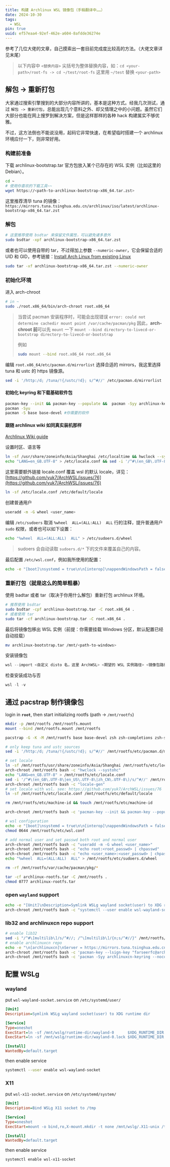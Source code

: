 ```yaml
---
title: 构建 Archlinux WSL 镜像包（手稿翻译中……）
date: 2024-10-30
tags:
  - WSL
pin: true
uuid: ef57eaa4-92ef-462e-a604-8afdde36274e
---
```


参考了几位大佬的文章，自己摸索出一套目前完成度比较高的方法。（大佬文章详见末尾）

> 以下内容中 `<替换内容>` 尖括号为整体替换内容，如：`cd <your-path>/root-fs -> cd ~/test/root-fs` 这里用 `~/test` 替换 `<your-path>`

## 解包 -> 重新打包

大家通过搜索引擎搜到的大部分内容所讲的，基本是这种方式。经我几次测试，通过 `解包 -> 重新打包`，总能出现几个意料之外、却又情理之中的小问题。虽然它们大部分也能在网上搜罗到解决方案，但是这样那样的各种 hack 构建属实不够优雅。

不过，这方法倒也不能说没用，起码它非常快速，在希望临时搭建一个 archlinux 环境应付一下，则非常好用。

### 构建前准备

下载 archlinux-bootstrap.tar 官方包放入某个已存在的 WSL 实例（比如这里的 Debian）。

```bash
cd ~
# 使用你喜欢的下载工具~~
wget https://<path-to-archlinux-bootstrap-x86_64.tar.zst>
```

这里推荐清华 tuna 的镜像：`https://mirrors.tuna.tsinghua.edu.cn/archlinux/iso/latest/archlinux-bootstrap-x86_64.tar.zst`

### 解包

```bash
# 这里推荐使用 bsdtar 来保留文件属性，可以避免诸多意外
sudo bsdtar -xpf archlinux-bootstrap-x86_64.tar.zst
```

或者也可以使用自带的 tar，不过得加上参数 `--numeric-owner`，它会保留合适的 UID 和 GID，参考链接：[Install Arch Linux from existing Linux](https://wiki.archlinux.org/title/Install_Arch_Linux_from_existing_Linux#Method_A:_Using_the_bootstrap_tarball_(recommended))

```bash
sudo tar -xf archlinux-bootstrap-x86_64.tar.zst --numeric-owner
```

### 初始化环境

进入 arch-chroot

```bash
# in ~
sudo ./root.x86_64/bin/arch-chroot root.x86_64
```

> 当尝试 pacman 安装程序时，可能会出现错误 `error: could not determine cachedir mount point /var/cache/pacman/pkg`
> 因此，**arch-chroot 前**可以先 `mount` 一下 `mount --bind directory-to-livecd-or-bootstrap directory-to-livecd-or-bootstrap`
>
> 例如
>
> ```bash
> sudo mount --bind root.x86_64 root.x86_64
> ```

编辑 `root.x86_64/etc/pacman.d/mirrorlist` 选择合适的 mirrors，我这里选择 tuna 和 ustc 的 https 镜像源。

```bash
sed -i '/http:/d; /tuna/!{/ustc/!d}; s/^#//' /etc/pacman.d/mirrorlist
```

#### 初始化 keyring 和下载基础软件包

```bash
pacman-key --init && pacman-key --populate &&  pacman -Syy archlinux-keyring --noconfirm
pacman -Syu
pacman -S base base-devel #你需要的软件
```

#### 跟随 archlinux wiki 如同真实装机那样

[Archlinux Wiki guide](https://wiki.archlinux.org/title/Installation_guide#Chroot)

设置时区、语言等

```bash
ln -sf /usr/share/zoneinfo/Asia/Shanghai /etc/localtime && hwclock --systohc
echo "LANG=en_GB.UTF-8" > /etc/locale.conf && sed -i '/^#\(en_GB\.UTF-8\|en_US\.UTF-8\|zh_CN\.UTF-8\)/s/^#//' /etc/locale.gen && locale-gen
```

这里需要额外链接 locale.conf 覆盖 wsl 的默认 locale，详见：[https://github.com/yuk7/ArchWSL/issues/76](https://github.com/yuk7/ArchWSL/issues/76)

``` bash
ln -sf /etc/locale.conf /etc/default/locale
```

创建普通用户

```bash
useradd -m -G wheel <user_name>
```

编辑 `/etc/sudoers` 取消 `%wheel  ALL=(ALL:ALL)  ALL` 行的注释，提升普通用户 `sudo` 权限，或者也可以如下设置：

```bash
echo "%wheel  ALL=(ALL:ALL)  ALL" > /etc/sudoers.d/wheel
```

> sudoers 会自动读取 `sudoers.d/*` 下的文件来覆盖自己的内容。

最后配置 `/etc/wsl.conf`，例如我所使用的配置：

```bash
echo -e "[boot]\nsystemd = true\n\n[interop]\nappendWindowsPath = false\n\n[network]\nhostname = <your-flavour-name>-WSL-ARCH\n\n[user]\ndefault = <user_name>" > /etc/wsl.conf
```

### 重新打包（就是这么的简单粗暴）

使用 badtar 或者 tar（取决于你用什么解包）重新打包 archlinux 环境。

```bash
# 推荐使用 bsdtar
sudo bsdtar -cpf archlinux-bootstrap.tar -C root.x86_64 .
# 或者使用 tar
sudo tar -cf archlinux-bootstrap.tar -C root.x86_64 .
```

最后将镜像包移出 WSL 实例（前提：你需要挂载 Windows 分区，默认配置已经自动挂载）

```bash
mv archlinux-bootstrap.tar /mnt/<path-to-windows>
```

安装镜像包

```powershell
wsl --import <自定义 disto 名，这里 ArchWSL> <期望的 WSL 实例路径> <镜像包路径>/archlinux-bootstrap.tar
```

检查安装成功与否

```powershell
wsl -l -v
```

## 通过 pacstrap 制作镜像包

login in **`root`**, then start initializing rootfs (path -> `/mnt/rootfs`)

```bash
mkdir -p /mnt/rootfs /mnt/rootfs.mount
mount --bind /mnt/rootfs.mount /mnt/rootfs

pacstrap -G -K -M /mnt/rootfs base base-devel zsh zsh-completions zsh-syntax-highlighting zsh-autosuggestions neovim git wget man-db man-pages openssh fd ripgrep

# only keep tuna and ustc sources
sed -i '/http:/d; /tuna/!{/ustc/!d}; s/^#//' /mnt/rootfs/etc/pacman.d/mirrorlist

# set locale
ln -sf /mnt/rootfs/usr/share/zoneinfo/Asia/Shanghai /mnt/rootfs/etc/localtime
arch-chroot /mnt/rootfs bash -c "hwclock --systohc"
echo "LANG=en_GB.UTF-8" > /mnt/rootfs/etc/locale.conf
sed -i '/^#\(en_GB\.UTF-8\|en_US\.UTF-8\|zh_CN\.UTF-8\)/s/^#//' /mnt/rootfs/etc/locale.gen
arch-chroot /mnt/rootfs bash -c "locale-gen"
# set locale with wsl. see: https://github.com/yuk7/ArchWSL/issues/76
ln -sf /mnt/rootfs/etc/locale.conf /mnt/rootfs/etc/default/locale

rm /mnt/rootfs/etc/machine-id && touch /mnt/rootfs/etc/machine-id

arch-chroot /mnt/rootfs bash -c 'pacman-key --init && pacman-key --populate && pacman -Syy && pacman -S archlinux-keyring --noconfirm'

# wsl configuration
echo -e "[boot]\nsystemd = true\n\n[interop]\nappendWindowsPath = false\n\n[network]\nhostname = HORA-WSL-ARCH\n\n[user]\ndefault = horace" > /mnt/rootfs/etc/wsl.conf
chmod 0644 /mnt/rootfs/etc/wsl.conf

# add normal user and set passwd both root and normal user
arch-chroot /mnt/rootfs bash -c "useradd -m -G wheel <user_name>"
arch-chroot /mnt/rootfs bash -c "echo root:<root_passwd> | chpasswd"
arch-chroot /mnt/rootfs bash -c "echo <user_name>:<user_passwd> | chpasswd"
echo "%wheel  ALL=(ALL:ALL)  ALL" > /mnt/rootfs/etc/sudoers.d/wheel

rm -rf /mnt/rootfs/var/cache/pacman/pkg/*

tar -cf archlinux-rootfs.tar -C /mnt/rootfs .
chmod 0777 archlinux-rootfs.tar
```

### open `wayland` support

```bash
echo -e "[Unit]\nDescription=Symlink WSLg wayland socket(user) to XDG runtime dir\n\n[Service]\nType=oneshot\nExecStart=ln -sf /mnt/wslg/runtime-dir/wayland-0      $XDG_RUNTIME_DIR\nExecStart=ln -sf /mnt/wslg/runtime-dir/wayland-0.lock $XDG_RUNTIME_DIR\n\n[Install]\nWantedBy=default.target" > /mnt/rootfs/etc/systemd/user/wsl-wayland-socket.service
arch-chroot /mnt/rootfs bash -c "systemctl --user enable wsl-wayland-socket"
```

### lib32 and archlinuxcn repo support

```bash
# enable lib32
sed -i "/^#\[multilib\]/s/^#//; /^\[multilib\]/{n;s/^#//}" /mnt/rootfs/etc/pacman.conf
# enable archlinuxcn repo
echo -e "\n[archlinuxcn]\nServer = https://mirrors.tuna.tsinghua.edu.cn/archlinuxcn/\$arch" >> /mnt/rootfs/etc/pacman.conf
arch-chroot /mnt/rootfs bash -c 'pacman-key --lsign-key "farseerfc@archlinux.org"'
arch-chroot /mnt/rootfs bash -c 'pacman -Syy archlinuxcn-keyring --noconfirm'
```

## 配置 WSLg

### wayland

put `wsl-wayland-socket.service` on `/etc/systemd/user/`

```ini
[Unit]
Description=Symlink WSLg wayland socket(user) to XDG runtime dir

[Service]
Type=oneshot
ExecStart=ln -sf /mnt/wslg/runtime-dir/wayland-0      $XDG_RUNTIME_DIR
ExecStart=ln -sf /mnt/wslg/runtime-dir/wayland-0.lock $XDG_RUNTIME_DIR

[Install]
WantedBy=default.target
```

then enable service

```bash
systemctl --user enable wsl-wayland-socket
```

### X11

put `wsl-x11-socket.service` on `/etc/systemd/system/`

```ini
[Unit]
Description=Bind WSLg X11 socket to /tmp

[Service]
Type=oneshot
ExecStart=mount -o bind,ro,X-mount.mkdir -t none /mnt/wslg/.X11-unix /tmp/.X11-unix

[Install]
WantedBy=default.target
```

then enable service

```bash
systemctl enable wsl-x11-socket
```
